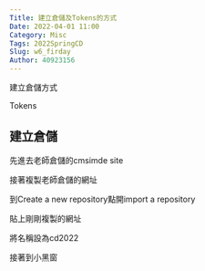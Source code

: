 ```yaml
---
Title: 建立倉儲及Tokens的方式
Date: 2022-04-01 11:00
Category: Misc
Tags: 2022SpringCD
Slug: w6_firday
Author: 40923156
---
```



建立倉儲方式

Tokens

<!-- PELICAN_END_SUMMARY -->

建立倉儲
----
先進去老師倉儲的cmsimde site 

接著複製老師倉儲的網址

到Create a new repository點開import a repository

貼上剛剛複製的網址

將名稱設為cd2022

接著到小黑窗

